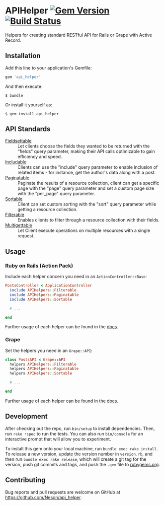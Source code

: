 # APIHelper [![Gem Version](https://badge.fury.io/rb/api_helper.svg)](http://badge.fury.io/rb/api_helper) [![Build Status](https://travis-ci.org/Neson/api_helper.svg?branch=master)](https://travis-ci.org/Neson/api_helper)

Helpers for creating standard RESTful API for Rails or Grape with Active Record.


## Installation

Add this line to your application's Gemfile:

```ruby
gem 'api_helper'
```

And then execute:

    $ bundle

Or install it yourself as:

    $ gem install api_helper


## API Standards

<dl>

  <dt><a href="http://www.rubydoc.info/github/Neson/api_helper/master/APIHelper/Fieldsettable" target="_blank">Fieldsettable</a></dt>
  <dd>Let clients choose the fields they wanted to be returned with the "fields" query parameter, making their API calls optimizable to gain efficiency and speed.</dd>

  <dt><a href="http://www.rubydoc.info/github/Neson/api_helper/master/APIHelper/Includable" target="_blank">Includable</a></dt>
  <dd>Clients can use the "include" query parameter to enable inclusion of related items - for instance, get the author's data along with a post.</dd>

  <dt><a href="http://www.rubydoc.info/github/Neson/api_helper/master/APIHelper/Paginatable" target="_blank">Paginatable</a></dt>
  <dd>Paginate the results of a resource collection, client can get a specific page with the "page" query parameter and set a custom page size with the "per_page" query parameter.</dd>

  <dt><a href="http://www.rubydoc.info/github/Neson/api_helper/master/APIHelper/Sortable" target="_blank">Sortable</a></dt>
  <dd>Client can set custom sorting with the "sort" query parameter while getting a resource collection.</dd>

  <dt><a href="http://www.rubydoc.info/github/Neson/api_helper/master/APIHelper/Filterable" target="_blank">Filterable</a></dt>
  <dd>Enables clients to filter through a resource collection with their fields.</dd>

  <dt><a href="http://www.rubydoc.info/github/Neson/api_helper/master/APIHelper/Multigettable" target="_blank">Multigettable</a></dt>
  <dd>Let Client execute operations on multiple resources with a single request.</dd>

</dl>


## Usage

### Ruby on Rails (Action Pack)

Include each helper concern you need in an `ActionController::Base`:

```ruby
PostsController < ApplicationController
  include APIHelpers::Filterable
  include APIHelpers::Paginatable
  include APIHelpers::Sortable

  # ...

end
```

Further usage of each helper can be found in the [docs](http://www.rubydoc.info/github/Neson/api_helper/master/APIHelper).

### Grape

Set the helpers you need in an `Grape::API`:

```ruby
class PostsAPI < Grape::API
  helpers APIHelpers::Filterable
  helpers APIHelpers::Paginatable
  helpers APIHelpers::Sortable

  # ...

end
```

Further usage of each helper can be found in the [docs](http://www.rubydoc.info/github/Neson/api_helper/master/APIHelper).


## Development

After checking out the repo, run `bin/setup` to install dependencies. Then, run `rake rspec` to run the tests. You can also run `bin/console` for an interactive prompt that will allow you to experiment.

To install this gem onto your local machine, run `bundle exec rake install`. To release a new version, update the version number in `version.rb`, and then run `bundle exec rake release`, which will create a git tag for the version, push git commits and tags, and push the `.gem` file to [rubygems.org](https://rubygems.org).


## Contributing

Bug reports and pull requests are welcome on GitHub at https://github.com/Neson/api_helper.

